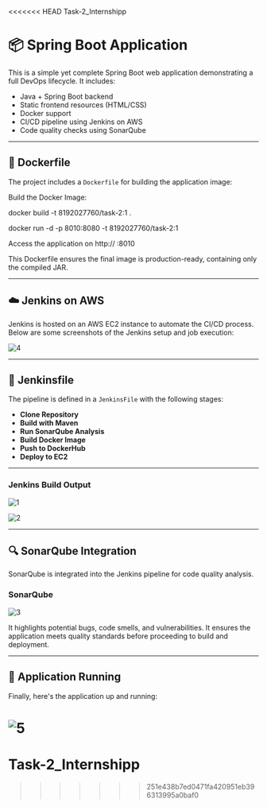 <<<<<<< HEAD
Task-2_Internshipp


# 📦 Spring Boot Application

This is a simple yet complete Spring Boot web application demonstrating a full DevOps lifecycle. It includes:

- Java + Spring Boot backend
- Static frontend resources (HTML/CSS)
- Docker support
- CI/CD pipeline using Jenkins on AWS
- Code quality checks using SonarQube

---

## 🐳 Dockerfile

The project includes a `Dockerfile` for building the application image:

Build the Docker Image:

 docker build -t 8192027760/task-2:1 .
 
 docker run -d -p 8010:8080 -t 8192027760/task-2:1


Access the application on http:// <ip-address> :8010

This Dockerfile ensures the final image is production-ready, containing only the compiled JAR.


---

## ☁️ Jenkins on AWS

Jenkins is hosted on an AWS EC2 instance to automate the CI/CD process. Below are some screenshots of the Jenkins setup and job execution:


![4](https://github.com/user-attachments/assets/f87c0a69-66f7-40e6-8e5c-c9942966d138)


-------------------------------------------------------------------------------------------------------------------------------

## 📜 Jenkinsfile

The pipeline is defined in a `JenkinsFile` with the following stages:

- **Clone Repository**
- **Build with Maven**
- **Run SonarQube Analysis**
- **Build Docker Image**
- **Push to DockerHub**
- **Deploy to EC2**


-----------------------------------------------


### Jenkins Build Output

![1](https://github.com/user-attachments/assets/966f9411-ea3e-4c29-8517-d84bcefdd165)



![2](https://github.com/user-attachments/assets/ad2fbcc0-844f-435b-9ee8-dad946baadf2)



------------------------------------------------------------------------------------------- 


## 🔍 SonarQube Integration

SonarQube is integrated into the Jenkins pipeline for code quality analysis.

### SonarQube

![3](https://github.com/user-attachments/assets/943bd8e2-3599-4a77-bec5-6571b7e5c2bd)


It highlights potential bugs, code smells, and vulnerabilities. It ensures the application meets quality standards before proceeding to build and deployment.

---

## 🚀 Application Running

Finally, here's the application up and running:

![5](https://github.com/user-attachments/assets/61ba7186-3e51-4521-b887-6af5c1357cd7)
=======
# Task-2_Internshipp
>>>>>>> 251e438b7ed0471fa420951eb396313995a0baf0
